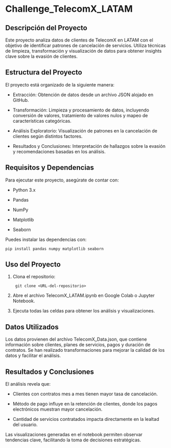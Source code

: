 # Challenge_TelecomX_LATAM

## Descripción del Proyecto

Este proyecto analiza datos de clientes de TelecomX en LATAM con el objetivo de identificar patrones de cancelación de servicios. Utiliza técnicas de limpieza, transformación y visualización de datos para obtener insights clave sobre la evasión de clientes.


## Estructura del Proyecto

El proyecto está organizado de la siguiente manera:

- Extracción: Obtención de datos desde un archivo JSON alojado en GitHub.

- Transformación: Limpieza y procesamiento de datos, incluyendo conversión de valores, tratamiento de valores nulos y mapeo de características categóricas.

- Análisis Exploratorio: Visualización de patrones en la cancelación de clientes según distintos factores.

- Resultados y Conclusiones: Interpretación de hallazgos sobre la evasión y recomendaciones basadas en los análisis.
  

## Requisitos y Dependencias

Para ejecutar este proyecto, asegúrate de contar con:

- Python 3.x

- Pandas

- NumPy

- Matplotlib

- Seaborn

Puedes instalar las dependencias con:

```
pip install pandas numpy matplotlib seaborn
```


## Uso del Proyecto

1. Clona el repositorio:
   ```
    git clone <URL-del-repositorio>
    ```
   
3. Abre el archivo TelecomX_LATAM.ipynb en Google Colab o Jupyter Notebook.
4. Ejecuta todas las celdas para obtener los análisis y visualizaciones.


## Datos Utilizados

Los datos provienen del archivo TelecomX_Data.json, que contiene información sobre clientes, planes de servicios, pagos y duración de contratos. Se han realizado transformaciones para mejorar la calidad de los datos y facilitar el análisis.

## Resultados y Conclusiones

El análisis revela que:

- Clientes con contratos mes a mes tienen mayor tasa de cancelación.

- Método de pago influye en la retención de clientes, donde los pagos electrónicos muestran mayor cancelación.

- Cantidad de servicios contratados impacta directamente en la lealtad del usuario.

Las visualizaciones generadas en el notebook permiten observar tendencias clave, facilitando la toma de decisiones estratégicas.
